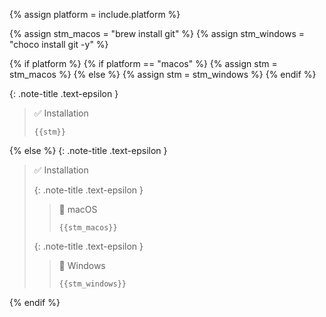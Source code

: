 <!-- _includes/docs/env/git/ -->

<!-- USE CASE -->
<!-- 1. include docs/env/git/installation.md  -->
<!-- 2. include docs/env/git/installation.md platform="macos" -->
<!-- 3. include docs/env/git/installation.md platform="windows" -->

{% assign platform = include.platform %}

{% assign stm_macos =  "brew install git" %}
{% assign stm_windows =  "choco install git -y" %}

<!-- macOS & Windows -->
{% if platform %}
    {% if platform == "macos" %}
        {% assign stm =  stm_macos %}
    {% else %}
        {% assign stm =  stm_windows %}
    {% endif %}

{: .note-title .text-epsilon }
> ✅ Installation
>
> ```shell
> {{stm}}
> ```

<!-- ALL -->
{% else %}
{: .note-title .text-epsilon }
> ✅ Installation
>
> {: .note-title .text-epsilon }
>> 🔘 macOS
>> 
>> ```shell
>> {{stm_macos}}
>> ```
>
> {: .note-title .text-epsilon }
>> 🔘 Windows
>> 
>> ```shell
>> {{stm_windows}}
>> ```
{% endif %}
